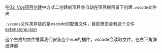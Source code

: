 在[02_Vue项目创建](02_Vue%E9%A1%B9%E7%9B%AE%E5%88%9B%E5%BB%BA.md)中方式二创建的项目会自动在项目根目录下创建`.vscode`文件夹

`.vscode`文件夹存放的是vscode的配置文件，目前里面会有这个文件[extensions.json](../.vscode/extensions.json)

这个生成的文件推荐我们安装连个vue的插件，vscode会读取文件，在右下角弹出弹窗